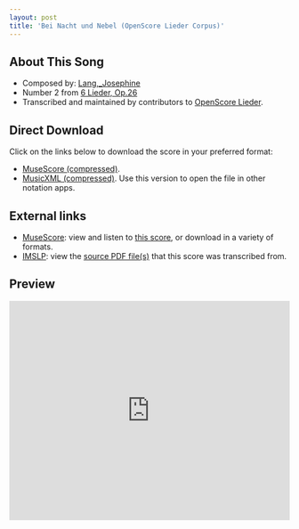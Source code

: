 ```yaml
---
layout: post
title: 'Bei Nacht und Nebel (OpenScore Lieder Corpus)'
---
```


## About This Song

- Composed by: [Lang,_Josephine](https://fourscoreandmore.org/openscore/lieder/Lang,_Josephine)
- Number 2 from [6 Lieder, Op.26](https://fourscoreandmore.org/openscore/lieder/Lang,_Josephine/6_Lieder,_Op.26)
- Transcribed and maintained by contributors to [OpenScore Lieder].

[OpenScore Lieder]: https://musescore.com/openscore-lieder-corpus

## Direct Download

Click on the links below to download the score in your preferred format:
- [MuseScore (compressed)](https://github.com/openscore/lieder/blob/main/scores/Lang,_Josephine/6_Lieder,_Op.26/2_Bei_Nacht_und_Nebel/lc6117552.mscz?raw=true).
- [MusicXML (compressed)](https://github.com/openscore/lieder/blob/main/scores/Lang,_Josephine/6_Lieder,_Op.26/2_Bei_Nacht_und_Nebel/lc6117552.mxl?raw=true). Use this version to open the file in other notation apps.

## External links

- [MuseScore]: view and listen to [this score][MuseScore], or download in a variety of formats.
- [IMSLP]: view the [source PDF file(s)][IMSLP] that this score was transcribed from.

[MuseScore]: https://musescore.com/score/6117552
[IMSLP]: https://imslp.org/wiki/Special:ReverseLookup/617266

## Preview

<iframe width="100%" height="394" src="https://musescore.com/openscore-lieder-corpus/scores/6117552/embed" frameborder="0" allowfullscreen allow="autoplay; fullscreen"></iframe>
